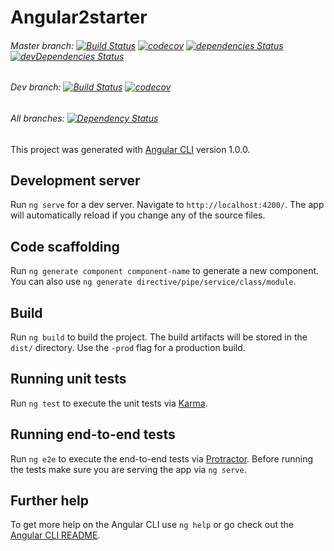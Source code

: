 # Angular2starter

###### Master branch: [![Build Status](https://travis-ci.org/Headcult/Angular2Starter.svg?branch=master)](https://travis-ci.org/Headcult/Angular2Starter) [![codecov](https://codecov.io/gh/Headcult/Angular2Starter/branch/master/graph/badge.svg)](https://codecov.io/gh/Headcult/Angular2Starter) [![dependencies Status](https://david-dm.org/Headcult/Angular2Starter/status.svg)](https://david-dm.org/Headcult/Angular2Starter) [![devDependencies Status](https://david-dm.org/Headcult/Angular2Starter/dev-status.svg)](https://david-dm.org/Headcult/Angular2Starter?type=dev)

###### Dev branch: [![Build Status](https://travis-ci.org/Headcult/Angular2Starter.svg?branch=dev)](https://travis-ci.org/Headcult/Angular2Starter) [![codecov](https://codecov.io/gh/Headcult/Angular2Starter/branch/dev/graph/badge.svg)](https://codecov.io/gh/Headcult/Angular2Starter)

###### All branches: [![Dependency Status](https://dependencyci.com/github/Headcult/Angular2Starter/badge)](https://dependencyci.com/github/Headcult/Angular2Starter)

This project was generated with [Angular CLI](https://github.com/angular/angular-cli) version 1.0.0.

## Development server
Run `ng serve` for a dev server. Navigate to `http://localhost:4200/`. The app will automatically reload if you change any of the source files.

## Code scaffolding

Run `ng generate component component-name` to generate a new component. You can also use `ng generate directive/pipe/service/class/module`.

## Build

Run `ng build` to build the project. The build artifacts will be stored in the `dist/` directory. Use the `-prod` flag for a production build.

## Running unit tests

Run `ng test` to execute the unit tests via [Karma](https://karma-runner.github.io).

## Running end-to-end tests

Run `ng e2e` to execute the end-to-end tests via [Protractor](http://www.protractortest.org/).
Before running the tests make sure you are serving the app via `ng serve`.

## Further help

To get more help on the Angular CLI use `ng help` or go check out the [Angular CLI README](https://github.com/angular/angular-cli/blob/master/README.md).

